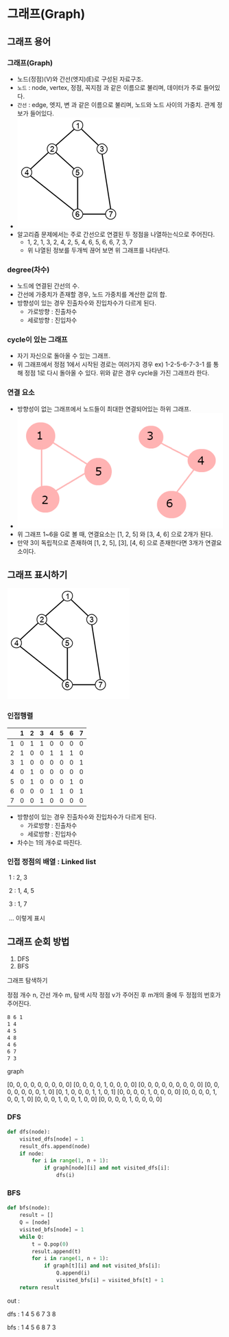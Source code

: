 # 그래프(Graph)

## 그래프 용어

### 그래프(Graph)

+ 노드(정점)(V)와 간선(엣지)(E)로 구성된 자료구조.
+ `노드` : node, vertex, 정점, 꼭지점 과 같은 이름으로 불리며, 데이터가 주로 들어있다.
+ `간선` : edge, 엣지, 변 과 같은 이름으로 불리며, 노드와 노드 사이의 가중치. 관계 정보가 들어있다.
+ ![1550039463422](img/1550039463422.png)
+ 알고리즘 문제에서는 주로 간선으로 연결된 두 정점을 나열하는식으로 주어진다.
  + 1, 2, 1, 3, 2, 4, 2, 5, 4, 6, 5, 6, 6, 7, 3, 7
  + 위 나열된 정보를 두개씩 끊어 보면 위 그래프를 나타낸다.



### degree(차수)

+ 노드에 연결된 간선의 수.
+ 간선에 가중치가 존재할 경우, 노드 가중치를 계산한 값의 합.
+ 방향성이 있는 경우 진출차수와 진입차수가 다르게 된다.
  - 가로방향 : 진출차수
  - 세로방향 : 진입차수



### cycle이 있는 그래프

+ 자기 자신으로 돌아올 수 있는 그래프.
+ 위 그래프에서 정점 1에서 시작된 경로는 여러가지 경우 ex) 1-2-5-6-7-3-1 를 통해 정점 1로 다시 돌아올 수 있다. 위와 같은 경우 cycle을 가진 그래프라 한다.



### 연결 요소

+ 방향성이 없는 그래프에서 노드들이 최대한 연결되어있는 하위 그래프.
+ ![graph1](img/graph1.png)
+ 위 그래프 1~6을 G로 볼 때, 연결요소는 [1, 2, 5] 와 [3, 4, 6] 으로 2개가 된다.
+ 만약 3이 독립적으로 존재하여 [1, 2, 5], [3], [4, 6] 으로 존재한다면 3개가 연결요소이다.





## 그래프 표시하기

![1550039463422](img/1550039463422.png)

### 인접행렬

|      | 1    | 2    | 3    | 4    | 5    | 6    | 7    |
| ---- | ---- | ---- | ---- | ---- | ---- | ---- | ---- |
| 1    | 0    | 1    | 1    | 0    | 0    | 0    | 0    |
| 2    | 1    | 0    | 0    | 1    | 1    | 1    | 0    |
| 3    | 1    | 0    | 0    | 0    | 0    | 0    | 1    |
| 4    | 0    | 1    | 0    | 0    | 0    | 0    | 0    |
| 5    | 0    | 1    | 0    | 0    | 0    | 1    | 0    |
| 6    | 0    | 0    | 0    | 1    | 1    | 0    | 1    |
| 7    | 0    | 0    | 1    | 0    | 0    | 0    | 0    |

   + 방향성이 있는 경우 진출차수와 진입차수가 다르게 된다.
     + 가로방향 : 진출차수
     + 세로방향 : 진입차수
   + 차수는 1의 개수로 따진다.



### 인접 정점의 배열 : Linked list

​	1 : 2, 3

​	2 : 1, 4, 5

​	3 : 1, 7

​	... 이렇게 표시



## 그래프 순회 방법

1. DFS
2. BFS



그래프 탐색하기

정점 개수 n, 간선 개수 m, 탐색 시작 정점 v가 주어진 후 m개의 줄에 두 정점의 번호가 주어진다.

```
8 6 1
1 4
4 5
4 8
4 6
6 7
7 3
```

graph

[0, 0, 0, 0, 0, 0, 0, 0, 0]
[0, 0, 0, 0, 1, 0, 0, 0, 0]
[0, 0, 0, 0, 0, 0, 0, 0, 0]
[0, 0, 0, 0, 0, 0, 0, 1, 0]
[0, 1, 0, 0, 0, 1, 1, 0, 1]
[0, 0, 0, 0, 1, 0, 0, 0, 0]
[0, 0, 0, 0, 1, 0, 0, 1, 0]
[0, 0, 0, 1, 0, 0, 1, 0, 0]
[0, 0, 0, 0, 1, 0, 0, 0, 0]



### DFS

```python
def dfs(node):
    visited_dfs[node] = 1
    result_dfs.append(node)
    if node:
        for i in range(1, n + 1):
            if graph[node][i] and not visited_dfs[i]:
                dfs(i)
```





### BFS

```python
def bfs(node):
    result = []
    Q = [node]
    visited_bfs[node] = 1
    while Q:
        t = Q.pop(0)
        result.append(t)
        for i in range(1, n + 1):
            if graph[t][i] and not visited_bfs[i]:
                Q.append(i)
                visited_bfs[i] = visited_bfs[t] + 1
    return result
```





out :

dfs : 1 4 5 6 7 3 8

bfs : 1 4 5 6 8 7 3